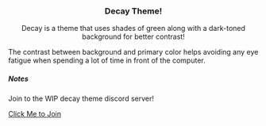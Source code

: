 <h3 align="center">
	Decay Theme!
</h3>

<p align="center">
  Decay is a theme that uses shades of green along with a dark-toned background for better contrast!

  The contrast between background and primary color helps avoiding any eye fatigue when spending a lot of time in front of the computer. 
</p>

<h5>Notes</h5>

Join to the WIP decay theme discord server!

[Click Me to Join](https://discord.gg/HaqkpE7B3B)
